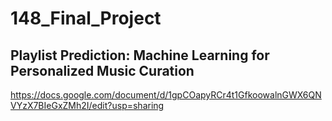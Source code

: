 # 148_Final_Project
## Playlist Prediction: Machine Learning for Personalized Music Curation

https://docs.google.com/document/d/1gpCOapyRCr4t1GfkoowalnGWX6QNVYzX7BIeGxZMh2I/edit?usp=sharing
